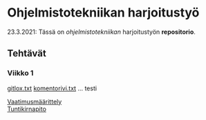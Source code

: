 <h1>Ohjelmistotekniikan harjoitustyö</h1>

23.3.2021: Tässä on *ohjelmistotekniikan* harjoitustyön **repositorio**.


<h2>Tehtävät</h2>
<h3>Viikko 1</h3>

[gitlox.txt](https://github.com/mcdongo/ot-harjoitustyo/blob/master/laskarit/viikko1/gitlog.txt)
[komentorivi.txt](https://github.com/mcdongo/ot-harjoitustyo/blob/master/laskarit/viikko1/komentorivi.txt)
...
testi

[Vaatimusmäärittely](https://github.com/mcdongo/ot-harjoitustyo/blob/master/dokumentaatio/vaatimusmaarittely.md)<br>
[Tuntikirnapito](https://github.com/mcdongo/ot-harjoitustyo/blob/master/dokumentaatio/tuntikirjanpito.md)

